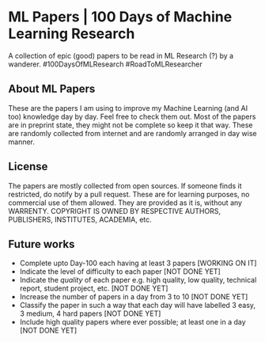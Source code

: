# ML Papers | 100 Days of Machine Learning Research

A collection of epic (good) papers to be read in ML Research (?) by a wanderer. #100DaysOfMLResearch #RoadToMLResearcher

## About ML Papers

These are the papers I am using to improve my Machine Learning (and AI too) knowledge day by day. Feel free to check them out. Most of the papers are in preprint state, they might not be complete so keep it that way. These are randomly collected from internet and are randomly arranged in day wise manner. 

## License

The papers are mostly collected from open sources. If someone finds it restricted, do notify by a pull request. These are for learning purposes, no commercial use of them allowed. They are provided as it is, without any WARRENTY. COPYRIGHT IS OWNED BY RESPECTIVE AUTHORS, PUBLISHERS, INSTITUTES, ACADEMIA, etc.

## Future works

- Complete upto Day-100 each having at least 3 papers [WORKING ON IT]
- Indicate the level of difficulty to each paper [NOT DONE YET]
- Indicate the *quality* of each paper e.g. high quality, low quality, technical report, student project, etc. [NOT DONE YET]
- Increase the number of papers in a day from 3 to 10 [NOT DONE YET]
- Classify the paper in such a way that each day will have labelled 3 easy, 3 medium, 4 hard papers [NOT DONE YET]
- Include high quality papers where ever possible; at least one in a day [NOT DONE YET]

